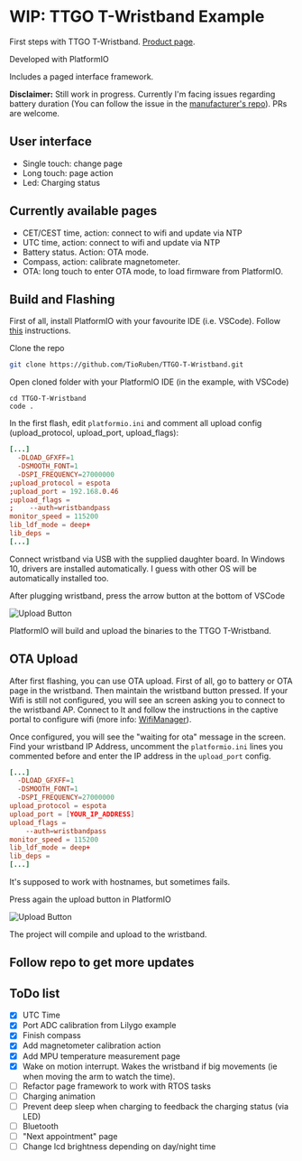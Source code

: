 # WIP: TTGO T-Wristband Example

First steps with TTGO T-Wristband. [Product page](https://es.aliexpress.com/item/4000527495064.html).

Developed with PlatformIO

Includes a paged interface framework.

**Disclaimer:** Still work in progress. Currently I'm facing issues regarding battery duration (You can follow the issue in the [manufacturer's repo](https://github.com/Xinyuan-LilyGO/LilyGO-T-Wristband/issues/2)). PRs are welcome.

## User interface

- Single touch: change page
- Long touch: page action
- Led: Charging status

## Currently available pages

- CET/CEST time, action: connect to wifi and update via NTP
- UTC time, action: connect to wifi and update via NTP
- Battery status. Action: OTA mode.
- Compass, action: calibrate magnetometer.
- OTA: long touch to enter OTA mode, to load firmware from PlatformIO.

## Build and Flashing

First of all, install PlatformIO with your favourite IDE (i.e. VSCode). Follow [this](https://platformio.org/platformio-ide) instructions.

Clone the repo

```sh
git clone https://github.com/TioRuben/TTGO-T-Wristband.git
```

Open cloned folder with your PlatformIO IDE (in the example, with VSCode)

```shell
cd TTGO-T-Wristband
code .
```

In the first flash, edit `platformio.ini` and comment all upload config (upload_protocol, upload_port, upload_flags):

```conf
[...]
  -DLOAD_GFXFF=1
  -DSMOOTH_FONT=1
  -DSPI_FREQUENCY=27000000
;upload_protocol = espota
;upload_port = 192.168.0.46
;upload_flags =
;    --auth=wristbandpass
monitor_speed = 115200
lib_ldf_mode = deep+
lib_deps =
[...]
```

Connect wristband via USB with the supplied daughter board. In Windows 10, drivers are installed automatically. I guess with other OS will be automatically installed too.

After plugging wristband, press the arrow button at the bottom of VSCode

![Upload Button](https://docs.platformio.org/en/latest/_images/platformio-ide-vscode-build-project.png)

PlatformIO will build and upload the binaries to the TTGO T-Wristband.

## OTA Upload

After first flashing, you can use OTA upload. First of all, go to battery or OTA page in the wristband. Then maintain the wristband button pressed. If your Wifi is still not configured, you will see an screen asking you to connect to the wristband AP. Connect to It and follow the instructions in the captive portal to configure wifi (more info: [WifiManager](https://github.com/tzapu/WiFiManager#development)).

Once configured, you will see the "waiting for ota" message in the screen. Find your wristband IP Address, uncomment the `platformio.ini` lines you commented before and enter the IP address in the `upload_port` config.

```conf
[...]
  -DLOAD_GFXFF=1
  -DSMOOTH_FONT=1
  -DSPI_FREQUENCY=27000000
upload_protocol = espota
upload_port = [YOUR_IP_ADDRESS]
upload_flags =
    --auth=wristbandpass
monitor_speed = 115200
lib_ldf_mode = deep+
lib_deps =
[...]
```

It's supposed to work with hostnames, but sometimes fails.

Press again the upload button in PlatformIO

![Upload Button](https://docs.platformio.org/en/latest/_images/platformio-ide-vscode-build-project.png)

The project will compile and upload to the wristband.

## Follow repo to get more updates

## ToDo list

- [x] UTC Time
- [x] Port ADC calibration from Lilygo example
- [x] Finish compass
- [x] Add magnetometer calibration action
- [x] Add MPU temperature measurement page
- [x] Wake on motion interrupt. Wakes the wristband if big movements (ie when moving the arm to watch the time).
- [ ] Refactor page framework to work with RTOS tasks
- [ ] Charging animation
- [ ] Prevent deep sleep when charging to feedback the charging status (via LED)
- [ ] Bluetooth
- [ ] "Next appointment" page
- [ ] Change lcd brightness depending on day/night time

